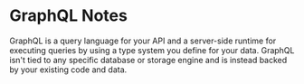 # GraphQL Notes

GraphQL is a query language for your API and a server-side runtime for
executing queries by using a type system you define for your data.  GraphQL
isn't tied to any specific database or storage engine and is instead backed by
your existing code and data.
